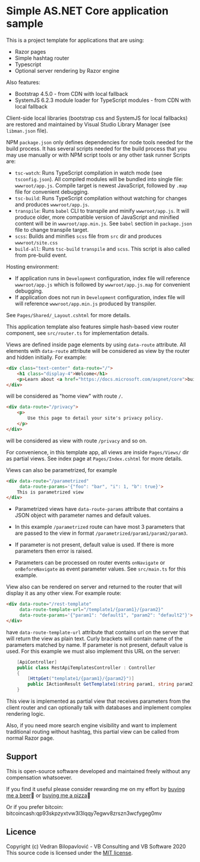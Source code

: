 # Simple AS.NET Core application sample

This is a project template for applications that are using:

- Razor pages
- Simple hashtag router
- Typescript
- Optional server rendering by Razor engine

Also features:

- Bootstrap 4.5.0 - from CDN with local fallback
- SystemJS 6.2.3 module loader for TypeScript modules - from CDN with local fallback

Client-side local libraries (bootstrap css and SystemJS for local fallbacks) are restored and maintained by Visual Studio Library Manager (see `libman.json` file).

NPM `package.json` only defines dependencies for node tools needed for the build process. It has several scripts needed for the build process that you may use manually or with NPM script tools or any other task runner Scripts are:

- `tsc-watch`: Runs TypeScript compilation in watch mode (see `tsconfig.json`). All compiled modules will be bundled into single file: `wwwroot/app.js`. Compile target is newest JavaScript, followed by `.map` file for convenient debugging.
- `tsc-build`: Runs TypeScript compilation without watching for changes and produces `wwwroot/app.js`.
- `transpile`: Runs `babel` CLI to transpile and minify `wwwroot/app.js`. It will produce older, more compatible version of JavaScript and minified content will be in `wwwroot/app.min.js`. See `babel` section in `package.json` file to change transpile target.
- `scss`: Builds and minifies `scss` file from `src` dir and produces `wwwroot/site.css`
- `build-all`: Runs `tsc-build` `transpile` and `scss`. This script is also called from pre-build event.

Hosting environment:

- If application runs in `Development` configuration, index file will reference `wwwroot/app.js` which is followed by `wwwroot/app.js.map` for convenient debugging.
- If application does not run in `Development` configuration, index file will will reference `wwwroot/app.min.js` produced by transpiler.

See `Pages/Shared/_Layout.cshtml` for more details.

This application template also features simple hash-based view router component, see `src/router.ts` for implementation details. 

Views are defined inside page elements by using `data-route` attribute. All elements with `data-route` attribute will be considered as view by the router and hidden initially. For example:

```html
<div class="text-center" data-route="/">
    <h1 class="display-4">Welcome</h1>
    <p>Learn about <a href="https://docs.microsoft.com/aspnet/core">building Web apps with ASP.NET Core</a>.</p>
</div>
```

will be considered as "home view" with route `/`.

```html
<div data-route="/privacy">
    <p>
        Use this page to detail your site's privacy policy.
    </p>
</div>
```

will be considered as view with route `/privacy` and so on.

For convenience, in this template app, all views are inside `Pages/Views/` dir as partial views. See index page at `Pages/Index.cshtml` for more details.

Views can also be parametrized, for example 

```html
<div data-route="/parametrized" 
     data-route-params='{"foo": "bar", "i": 1, "b": true}'>
    This is parametrized view
</div>
```

- Parametrized views have `data-route-params` attribute that contains a JSON object with parameter names and default values. 

- In this example `/parametrized` route can have most 3 parameters that are passed to the view in format `/parametrized/param1/param2/param3`.

- If parameter is not present, default value is used. If there is more parameters then error is raised.

- Parameters can be processed on router events `onNavigate` or `onBeforeNavigate` as event parameter values. See `src/main.ts` for this example.

View also can be rendered on server and returned to the router that will display it as any other view. For example route:

```html
<div data-route="/rest-template" 
     data-route-template-url="/template1/{param1}/{param2}" 
     data-route-params='{"param1": "default1", "param2": "default2"}'>
</div>
```

have `data-route-template-url` attribute that contains url on the server that will return the view as plain text. Curly brackets will contain name of the parameters matched by name. If parameter is not present, default value is used. For this example we must also implement this URL on the server:

```csharp
    [ApiController]
    public class RestApiTemplatesController : Controller
    {
        [HttpGet("template1/{param1}/{param2}")]
        public IActionResult GetTemplate1(string param1, string param2) => PartialView("/Pages/Views/_Template1.cshtml", (param1, param2));
    }
```

This view is implemented as partial view that receives parameters from the client router and can optionally talk with databases and implement complex rendering logic.

Also, if you need more search engine visibility and want to implement traditional routing without hashtag, this partial view can be called from normal Razor page.

## Support

This is open-source software developed and maintained freely without any compensation whatsoever.

If you find it useful please consider rewarding me on my effort by [buying me a beer](https://www.paypal.me/vbsoftware/5)🍻 or [buying me a pizza](https://www.paypal.me/vbsoftware/10)🍕

Or if you prefer bitcoin:
bitcoincash:qp93skpzyxtvw3l3lqqy7egwv8zrszn3wcfygeg0mv

## Licence

Copyright (c) Vedran Bilopavlović - VB Consulting and VB Software 2020
This source code is licensed under the [MIT license](https://github.com/vbilopav/NoOrm.Net/blob/master/LICENSE).
